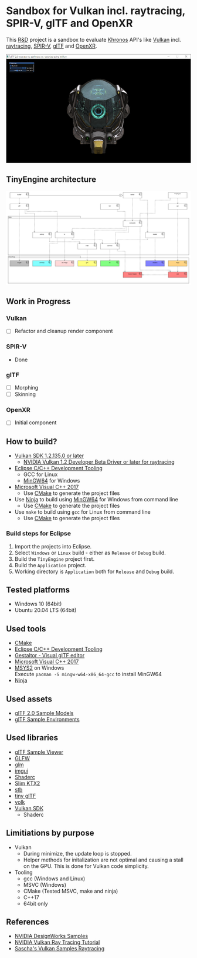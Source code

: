 # Sandbox for Vulkan incl. raytracing, SPIR-V, glTF and OpenXR

This [R&D](https://en.wikipedia.org/wiki/Research_and_development) project is a sandbox to evaluate [Khronos](https://www.khronos.org/) API's like [Vulkan](https://www.khronos.org/vulkan/) incl. [raytracing](https://www.khronos.org/blog/ray-tracing-in-vulkan), [SPIR-V](https://www.khronos.org/spir/), [glTF](https://www.khronos.org/gltf/) and [OpenXR](https://www.khronos.org/openxr/).

![Screenshot DamagedHelmet](screenshot.jpg)

## TinyEngine architecture

![Components](Architecture/components.png)

## Work in Progress

### Vulkan  
- [ ] Refactor and cleanup render component

### SPIR-V
- Done

### glTF  
- [ ] Morphing
- [ ] Skinning

### OpenXR  
- [ ] Initial component

## How to build?
- [Vulkan SDK 1.2.135.0 or later](https://vulkan.lunarg.com/sdk/home)
  - [NVIDIA Vulkan 1.2 Developer Beta Driver or later for raytracing](https://developer.nvidia.com/vulkan-driver)
- [Eclipse C/C++ Development Tooling](https://projects.eclipse.org/projects/tools.cdt)
   - GCC for Linux
   - [MinGW64](https://www.msys2.org/) for Windows 
- [Microsoft Visual C++ 2017](https://visualstudio.microsoft.com/de/vs/older-downloads/)
   - Use [CMake](https://cmake.org/) to generate the project files
- Use [Ninja](https://ninja-build.org/) to build using [MinGW64](https://www.msys2.org/) for Windows from command line
  - Use [CMake](https://cmake.org/) to generate the project files
- Use `make` to build using `gcc` for Linux from command line
  - Use [CMake](https://cmake.org/) to generate the project files

### Build steps for Eclipse

1. Import the projects into Eclipse.
2. Select `Windows` or `Linux` build - either as `Release` or `Debug` build.
3. Build the `TinyEngine` project first.
4. Build the `Application` project.
5. Working directory is `Application` both for `Release` and `Debug` build.

## Tested platforms
- Windows 10 (64bit)
- Ubuntu 20.04 LTS (64bit)

## Used tools
- [CMake](https://cmake.org/)
- [Eclipse C/C++ Development Tooling](https://projects.eclipse.org/projects/tools.cdt)
- [Gestaltor - Visual glTF editor](https://gestaltor.io/)
- [Microsoft Visual C++ 2017](https://visualstudio.microsoft.com/de/vs/older-downloads/)
- [MSYS2](https://www.msys2.org/) on Windows  
  Execute `pacman -S mingw-w64-x86_64-gcc` to install MinGW64
- [Ninja](https://ninja-build.org/)

## Used assets
- [glTF 2.0 Sample Models](https://github.com/KhronosGroup/glTF-Sample-Models/tree/master/2.0)
- [glTF Sample Environments](https://github.com/ux3d/glTF-Sample-Environments)

## Used libraries
- [glTF Sample Viewer](https://github.com/KhronosGroup/glTF-Sample-Viewer)
- [GLFW](https://github.com/glfw/glfw)
- [glm](https://github.com/g-truc/glm)
- [imgui](https://github.com/ocornut/imgui)
- [Shaderc](https://github.com/google/shaderc)  
- [Slim KTX2](https://github.com/ux3d/slimktx2)
- [stb](https://github.com/nothings/stb)    
- [tiny glTF](https://github.com/syoyo/tinygltf)  
- [volk](https://github.com/zeux/volk)  
- [Vulkan SDK](https://vulkan.lunarg.com/)
   - Shaderc

## Limitiations by purpose
- Vulkan  
  - During minimize, the update loop is stopped.
  - Helper methods for initalization are not optimal and causing a stall on the GPU. This is done for Vulkan code simplicity.
- Tooling
  - gcc (Windows and Linux)
  - MSVC (Windows)
  - CMake (Tested MSVC, make and ninja)
  - C++17
  - 64bit only

## References
- [NVIDIA DesignWorks Samples](https://github.com/nvpro-samples/)
- [NVIDIA Vulkan Ray Tracing Tutorial](https://nvpro-samples.github.io/vk_raytracing_tutorial_KHR/)
- [Sascha's Vulkan Samples Raytracing](https://github.com/SaschaWillems/Vulkan-Samples/tree/VK_KHR_ray_tracing)
